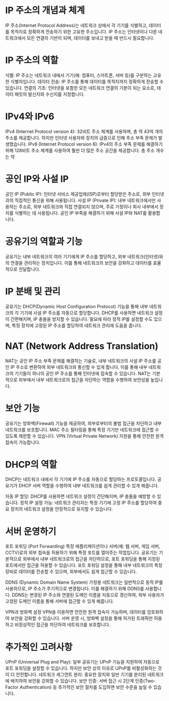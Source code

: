 # IP 주소의 개념과 체계
IP 주소(Internet Protocol Address)는 네트워크 상에서 각 기기를 식별하고, 데이터를 목적지로 정확하게 전송하기 위한 고유한 주소입니다. IP 주소는 인터넷이나 다른 네트워크에서 모든 연결의 기반이 되며, 데이터를 보내고 받을 때 반드시 필요합니다.

# IP 주소의 역할
식별: IP 주소는 네트워크 내에서 기기(예: 컴퓨터, 스마트폰, 서버 등)를 구분하는 고유한 식별자입니다.
데이터 전송: IP 주소를 통해 데이터를 목적지까지 정확하게 전송할 수 있습니다.
연결의 기초: 인터넷을 포함한 모든 네트워크 연결의 기본이 되는 요소로, 데이터 패킷의 발신지와 수신지를 지정합니다.

# IPv4와 IPv6
IPv4 (Internet Protocol version 4): 32비트 주소 체계를 사용하며, 총 약 43억 개의 주소를 제공합니다. 하지만 인터넷 사용자와 장치의 급증으로 인해 주소 부족 문제가 발생했습니다.
IPv6 (Internet Protocol version 6): IPv4의 주소 부족 문제를 해결하기 위해 128비트 주소 체계를 사용하여 훨씬 더 많은 주소 공간을 제공합니다. 총 주소 개수는 약 

# 공인 IP와 사설 IP
공인 IP (Public IP): 인터넷 서비스 제공업체(ISP)로부터 할당받은 주소로, 외부 인터넷과의 직접적인 통신을 위해 사용됩니다.
사설 IP (Private IP): 내부 네트워크에서만 사용하는 주소로, 외부 네트워크와 직접 연결되지 않으며, 주로 가정이나 회사 내부에서 장치를 식별하는 데 사용됩니다. 공인 IP 부족을 해결하기 위해 사설 IP와 NAT를 활용합니다.

# 공유기의 역할과 기능
공유기는 내부 네트워크의 여러 기기에게 IP 주소를 할당하고, 외부 네트워크(인터넷)와의 연결을 관리하는 장치입니다. 이를 통해 네트워크의 보안을 강화하고 데이터를 효율적으로 전달합니다.

# IP 분배 및 관리
공유기는 DHCP(Dynamic Host Configuration Protocol) 기능을 통해 내부 네트워크의 각 기기에 사설 IP 주소를 자동으로 할당합니다.
DHCP를 사용하면 네트워크 설정이 간편해지며, IP 충돌을 방지할 수 있습니다.
필요에 따라 정적 IP를 설정할 수도 있으며, 특정 장치에 고정된 IP 주소를 할당하여 네트워크 관리에 도움을 줍니다.

# NAT (Network Address Translation)
NAT는 공인 IP 주소 부족 문제를 해결하는 기술로, 내부 네트워크의 사설 IP 주소를 공인 IP 주소로 변환하여 외부 네트워크와 통신할 수 있게 합니다.
이를 통해 내부 네트워크의 기기들이 하나의 공인 IP 주소를 통해 인터넷에 접속할 수 있습니다.
NAT는 기본적으로 외부에서 내부 네트워크로의 접근을 차단하는 역할을 수행하여 보안성을 높입니다.

# 보안 기능
공유기는 방화벽(Firewall) 기능을 제공하여, 외부로부터의 불법 접근을 차단하고 내부 네트워크를 보호합니다.
MAC 주소 필터링을 통해 특정 기기만 네트워크에 접근할 수 있도록 제한할 수 있습니다.
VPN (Virtual Private Network) 지원을 통해 안전한 원격 접속이 가능합니다.

# DHCP의 역할
DHCP는 네트워크 내에서 각 기기에 IP 주소를 자동으로 할당하는 프로토콜입니다. 공유기가 DHCP 서버 역할을 수행하여 내부 네트워크를 쉽게 관리할 수 있게 해줍니다.

자동 IP 할당: DHCP를 사용하면 네트워크 설정이 간단해지며, IP 충돌을 예방할 수 있습니다.
정적 IP 설정 가능: 네트워크 관리자는 특정 기기에 고정 IP 주소를 할당하여 중요 장치의 네트워크 설정을 안정적으로 유지할 수 있습니다.

# 서버 운영하기 

포트 포워딩 (Port Forwarding)
특정 애플리케이션이나 서버(예: 웹 서버, 게임 서버, CCTV)로의 외부 접속을 허용하기 위해 특정 포트를 열어주는 작업입니다.
공유기는 기본적으로 외부에서 내부 네트워크로의 접근을 차단하므로, 포트 포워딩을 통해 지정된 포트에서만 접근을 허용할 수 있습니다.
포트 포워딩 설정을 통해 내부 네트워크의 특정 장비로 데이터를 전송할 수 있으며, 외부에서도 쉽게 접근할 수 있습니다.

DDNS (Dynamic Domain Name System)
가정용 네트워크는 일반적으로 동적 IP를 사용하므로, IP 주소가 주기적으로 변경됩니다. 이를 해결하기 위해 DDNS를 사용합니다.
DDNS는 변경된 IP 주소와 연결된 도메인 이름을 자동으로 갱신하여, 외부 사용자가 고정된 도메인 이름을 통해 서버에 접근할 수 있게 해줍니다.

VPN과 방화벽 설정
VPN을 이용하면 안전한 원격 접속이 가능하며, 데이터를 암호화하여 보안을 강화할 수 있습니다.
서버 운영 시, 방화벽 설정을 통해 허가된 트래픽만 허용하고 비정상적인 접근을 차단하여 네트워크를 보호합니다.

# 추가적인 고려사항
UPnP (Universal Plug and Play): 일부 공유기는 UPnP 기능을 지원하여 자동으로 포트 포워딩을 설정할 수 있습니다. 하지만 보안 상의 이유로 UPnP를 비활성화하는 것이 더 안전합니다.
네트워크 세그먼트 분리: 중요한 장치와 일반 기기를 분리된 네트워크에 배치하여 보안을 강화할 수 있습니다.
보안 인증: 서버 접근 시 2단계 인증(Two-Factor Authentication) 등 추가적인 보안 절차를 도입하면 보안 수준을 높일 수 있습니다.

